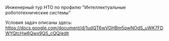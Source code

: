 Инженерный тур НТО по профилю "Интеллектуальные робототехнические системы"

Условия задач описаны здесь: https://docs.google.com/document/d/1udQT6wVGHBm5pwNOdS_uWK7FDWYQtcHw6Qwx9QS_cQQ/edit
